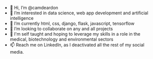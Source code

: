 - 👋 Hi, I’m @camdeardon
- 👀 I’m interested in data science, web app development and artificial intelligence
- 🌱 I’m currently html, css, django, flask, javascript, tensorflow
- 💞️ I’m looking to collaborate on any and all projects
- 🌳 I'm self taught and hoping to leverage my skills in a role in the medical, biotechnology and environmental sectors
- 📫 Reach me on LinkedIn, as I deactivated all the rest of my social media. 

<!---
camdeardon/camdeardon is a ✨ special ✨ repository because its `README.md` (this file) appears on your GitHub profile.
You can click the Preview link to take a look at your changes.
--->
